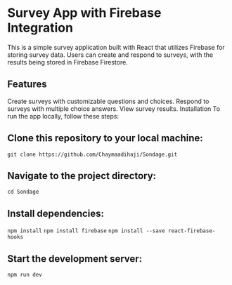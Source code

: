 # Survey App with Firebase Integration
This is a simple survey application built with React that utilizes Firebase for storing survey data. Users can create and respond to surveys, with the results being stored in Firebase Firestore.

## Features
Create surveys with customizable questions and choices.
Respond to surveys with multiple choice answers.
View survey results.
Installation
To run the app locally, follow these steps:

## Clone this repository to your local machine:
`git clone https://github.com/Chaymaadihaji/Sondage.git`
## Navigate to the project directory:
`cd Sondage`
## Install dependencies:
`npm install`  `npm install firebase`  `npm install --save react-firebase-hooks`
## Start the development server:
`npm run dev`
